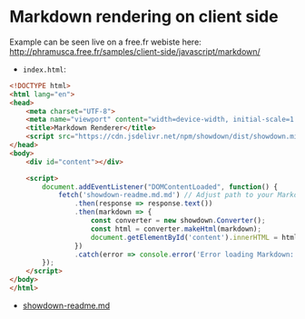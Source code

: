 # Markdown rendering on client side

Example can be seen live on a free.fr webiste here: <http://phramusca.free.fr/samples/client-side/javascript/markdown/>

- `index.html`:

```html
<!DOCTYPE html>
<html lang="en">
<head>
    <meta charset="UTF-8">
    <meta name="viewport" content="width=device-width, initial-scale=1.0">
    <title>Markdown Renderer</title>
    <script src="https://cdn.jsdelivr.net/npm/showdown/dist/showdown.min.js"></script>
</head>
<body>
    <div id="content"></div>

    <script>
        document.addEventListener("DOMContentLoaded", function() {
            fetch('showdown-readme.md.md') // Adjust path to your Markdown file
                .then(response => response.text())
                .then(markdown => {
                    const converter = new showdown.Converter();
                    const html = converter.makeHtml(markdown);
                    document.getElementById('content').innerHTML = html;
                })
                .catch(error => console.error('Error loading Markdown:', error));
        });
    </script>
</body>
</html>
```

- [showdown-readme.md](showdown-readme.md)
